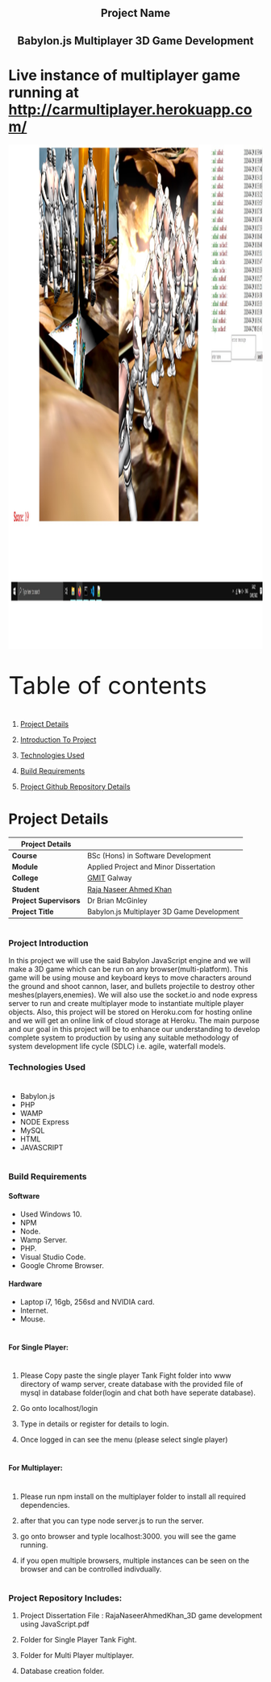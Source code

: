 ## <center>Project Name</center>
## <center>Babylon.js Multiplayer 3D Game Development</center>
# Live instance of multiplayer game running at http://carmultiplayer.herokuapp.com/
<p align="center">
  <img src = "https://github.com/g00351263/Applied-Project-2019/blob/master/database%20creators/screen.jpg" height="1000" width="1000">
</p>

#
<font size=20px>Table of contents</font>
# 

1.  [Project Details](#details)

2.  [Introduction To Project](#introduction)

3.  [Technologies Used](#techused)

4.  [Build Requirements](#requirements)

5. [Project Github Repository Details](#repo)

#
# Project Details <a name="details"></a> 

| Project Details   |    |
| --- | --- |
| **Course** | BSc (Hons) in Software Development  |
| **Module** |  Applied Project and Minor Dissertation |
| **College** | [GMIT](http://www.gmit.ie/) Galway |
| **Student** | [Raja Naseer Ahmed Khan](https://github.com/g00351263)|
| **Project Supervisors** | Dr Brian McGinley|
| **Project Title** | Babylon.js Multiplayer 3D Game Development |

#   
### Project Introduction <a name="introduction"></a>
In this project we will use the said Babylon JavaScript engine and we will make a 3D game which can be run on any browser(multi-platform). This game will be using mouse and keyboard keys to move characters around the ground and shoot cannon, laser, and bullets projectile to destroy other meshes(players,enemies). We will also use the socket.io and node express server to run and create multiplayer mode to instantiate multiple player objects. Also, this project will be stored on Heroku.com for hosting online and we will get an online link of cloud storage at Heroku. The main purpose and our goal in this project will be to enhance our understanding to develop complete system to production by using any suitable methodology of system development life cycle (SDLC) i.e. agile, waterfall models.

### Technologies Used <a name="techused"></a>
# 

- Babylon.js
- PHP
- WAMP
- NODE Express
- MySQL
- HTML
- JAVASCRIPT

#
### Build Requirements <a name="requirements"></a>

#### Software 
- Used Windows 10.
- NPM
- Node.
- Wamp Server.
- PHP.
- Visual Studio Code.
- Google Chrome Browser.

#### Hardware
- Laptop i7, 16gb, 256sd and NVIDIA card.
- Internet.
- Mouse.

# 
#### For Single Player: <a name="sp"></a>
# 
1)  Please Copy paste the single player Tank Fight folder into www directory of wamp server, create database with the provided file of mysql in database folder(login and chat both have seperate database).

2)  Go onto localhost/login

3)  Type in details or register for details to login.

4)  Once logged in can see the menu (please select single player)

# 

#### For Multiplayer: <a name="mp"></a>
# 
1)  Please run npm install on the multiplayer folder to install all required dependencies.

2)  after that you can type node server.js to run the server.

3)  go onto browser and typle localhost:3000. you will see the game running.

4)  if you open multiple browsers, multiple instances can be seen on the browser and can be controlled indivdually.

# 
### Project Repository Includes: <a name="repo"></a>

1)  Project Dissertation File : RajaNaseerAhmedKhan_3D game development using JavaScript.pdf

2)  Folder for Single Player Tank Fight.
3)  Folder for Multi Player multiplayer.
4)  Database creation folder.